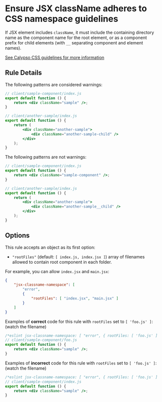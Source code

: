 # Ensure JSX className adheres to CSS namespace guidelines

If JSX element includes `className`, it must include the containing directory name as the component name for the root element, or as a component prefix for child elements (with `__` separating component and element names).

[See Calypso CSS guidelines for more information](https://github.com/Automattic/wp-calypso/blob/master/docs/coding-guidelines/css.md)

## Rule Details

The following patterns are considered warnings:

```jsx
// client/sample-component/index.js
export default function () {
	return <div className="sample" />;
}

// client/another-sample/index.js
export default function () {
	return (
		<div className="another-sample">
			<div className="another-sample-child" />
		</div>
	);
}
```

The following patterns are not warnings:

```jsx
// client/sample-component/index.js
export default function () {
	return <div className="sample-component" />;
}

// client/another-sample/index.js
export default function () {
	return (
		<div className="another-sample">
			<div className="another-sample__child" />
		</div>
	);
}
```

## Options

This rule accepts an object as its first option:

- `"rootFiles"` (default: `[ index.js, index.jsx ]`) array of filenames allowed to contain root component in each folder.

For example, you can allow `index.jsx` and `main.jsx`:

```json
{
	"jsx-classname-namespace": [
		"error",
		{
			"rootFiles": [ "index.jsx", "main.jsx" ]
		}
	]
}
```

Examples of **correct** code for this rule with `rootFiles` set to `[ 'foo.js' ]`: (watch the filename)

```jsx
/*eslint jsx-classname-namespace: [ "error", { rootFiles: [ 'foo.js' ] } ]*/
// client/sample-component/foo.js
export default function () {
	return <div className="sample" />;
}
```

Examples of **incorrect** code for this rule with `rootFiles` set to `[ 'foo.js' ]`: (watch the filename)

```jsx
/*eslint jsx-classname-namespace: [ "error", { rootFiles: [ 'foo.js' ] } ]*/
// client/sample-component/index.js
export default function () {
	return <div className="sample" />;
}
```
